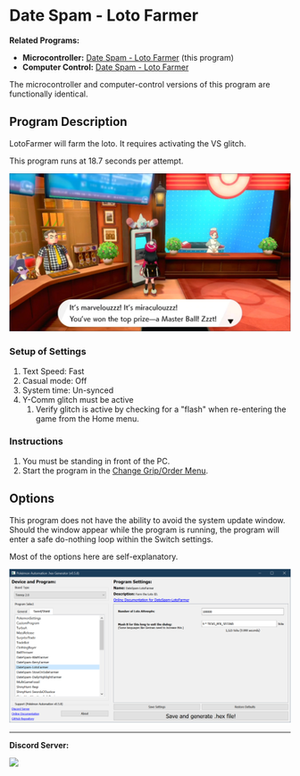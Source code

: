 # Date Spam - Loto Farmer

**Related Programs:**
- **Microcontroller:** [Date Spam - Loto Farmer](https://github.com/PokemonAutomation/Microcontroller/blob/master/Wiki/Programs/PokemonSwSh/DateSpam-LotoFarmer.md) (this program)
- **Computer Control:** [Date Spam - Loto Farmer](https://github.com/PokemonAutomation/ComputerControl/blob/master/Wiki/Programs/PokemonSwSh/DateSpam-LotoFarmer.md)

The microcontroller and computer-control versions of this program are functionally identical.


## Program Description

LotoFarmer will farm the loto. It requires activating the VS glitch.

This program runs at 18.7 seconds per attempt.

<img src="images/DateSpam-LotoFarmer-0.png">

### Setup of Settings

1. Text Speed: Fast
2. Casual mode: Off
3. System time: Un-synced
4. Y-Comm glitch must be active
   1. Verify glitch is active by checking for a "flash" when re-entering the game from the Home menu.

### Instructions

1. You must be standing in front of the PC.
2. Start the program in the [Change Grip/Order Menu](/Wiki/Programs/NintendoSwitch/ChangeGripOrderMenu.md).


## Options

This program does not have the ability to avoid the system update window. Should the window appear while the program is running, the program will enter a safe do-nothing loop within the Switch settings.

Most of the options here are self-explanatory.

<img src="images/DateSpam-LotoFarmer-Settings.png">


<hr>

**Discord Server:** 

[<img src="https://canary.discordapp.com/api/guilds/695809740428673034/widget.png?style=banner2">](https://discord.gg/cQ4gWxN)


